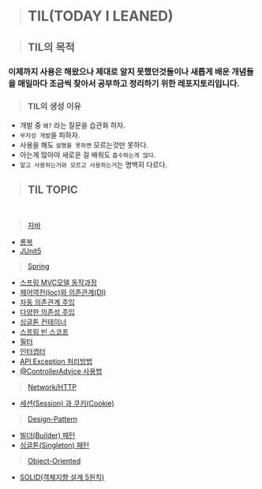 > # TIL(TODAY I LEANED)

> ## TIL의 목적 
  ### 이제까지 사용은 해왔으나 제대로 알지 못했던것들이나 새롭게 배운 개념들을 매일마다 조금씩 찾아서 공부하고 정리하기 위한 레포지토리입니다.

> ### TIL의 생성 이유
* 개발 중 `왜?` 라는 질문을 습관화 하자.
* `무지성 개발`을 피하자.
* 사용을 해도 `설명을 못하면` 모르는것만 못하다.
* 아는게 많아야 새로운 걸 배워도 `흡수하는게 많다`.
* `알고 사용하는거와 모르고 사용하는거`는 명백히 다르다.
 

 > ## TIL TOPIC
 <br>

> [자바](https://github.com/crinkj/TIL/tree/master/Java)
 * [롬복](https://github.com/crinkj/TIL/blob/master/Java/%EB%A1%AC%EB%B3%B5.md) 
 * [JUnit5](https://github.com/crinkj/TIL/blob/master/Java/JUnit5.md)   
 > [Spring](https://github.com/crinkj/TIL/tree/master/Spring)
 *  [스프링 MVC모델 동작과정](https://github.com/crinkj/TIL/blob/master/Spring/%EC%8A%A4%ED%94%84%EB%A7%81%20MVC%EB%AA%A8%EB%8D%B8%20%EB%8F%99%EC%9E%91%EA%B3%BC%EC%A0%95.md) 
 *  [제어역전(Ioc)와 의존관계(DI)](https://github.com/crinkj/TIL/blob/master/Spring/%EC%A0%9C%EC%96%B4%EC%97%AD%EC%A0%84(Ioc)%EC%99%80%20%EC%9D%98%EC%A1%B4%EA%B4%80%EA%B3%84(DI).md) 
 *  [자동 의존관계 주입](https://github.com/crinkj/TIL/blob/master/Spring/%EC%9E%90%EB%8F%99%20%EC%9D%98%EC%A1%B4%EA%B4%80%EA%B3%84%20%EC%A3%BC%EC%9E%85(Dependency%20Injection).md)
 *  [다양한 의존성 주입](https://github.com/crinkj/TIL/blob/master/Spring/%EB%8B%A4%EC%96%91%ED%95%9C%20%EC%9D%98%EC%A1%B4%EC%84%B1%20%EC%A3%BC%EC%9E%85(DI)%20%EB%B0%A9%EB%B2%95.md)
 *  [싱글톤 컨테이너](https://github.com/crinkj/TIL/blob/master/Spring/%EC%8B%B1%EA%B8%80%ED%86%A4%20%EC%BB%A8%ED%85%8C%EC%9D%B4%EB%84%88.md)
 *  [스프링 빈 스코프 ](https://github.com/crinkj/TIL/blob/master/Spring/%EC%8A%A4%ED%94%84%EB%A7%81%20%EB%B9%88%20%EC%8A%A4%EC%BD%94%ED%94%84.md)
 *  [필터](https://github.com/crinkj/TIL/blob/master/Spring/%ED%95%84%ED%84%B0.md)
 *  [인터셉터](https://github.com/crinkj/TIL/blob/master/Spring/%EC%9D%B8%ED%84%B0%EC%85%89%ED%84%B0.md)
 *  [API Exception 처리방법](https://github.com/crinkj/TIL/blob/master/Spring/API%20Exception%20%EC%B2%98%EB%A6%AC%EB%B0%A9%EB%B2%95.md)
 *  [@ControllerAdvice 사용법](https://github.com/crinkj/TIL/blob/master/Spring/%40ControllerAdvice%EC%82%AC%EC%9A%A9%EB%B2%95.md)  
 > [Network/HTTP](https://github.com/crinkj/TIL/tree/master/Network/HTTP)
 *  [세션(Session) 과 쿠키(Cookie)](https://github.com/crinkj/TIL/blob/master/Network/HTTP/%EC%84%B8%EC%85%98(Session)%EA%B3%BC%20%EC%BF%A0%ED%82%A4(Cookie).md)
 > [Design-Pattern](https://github.com/crinkj/TIL/tree/master/Design-Pattern)
 * [빌더(Builder) 패턴](https://github.com/crinkj/TIL/blob/master/Design-Pattern/%EB%B9%8C%EB%8D%94(Builder)%20%ED%8C%A8%ED%84%B4.md)
 * [싱글톤(Singleton) 패턴](https://github.com/crinkj/TIL/blob/master/Design-Pattern/%EC%8B%B1%EA%B8%80%ED%86%A4(Singleton)%20%ED%8C%A8%ED%84%B4.md)
 > [Object-Oriented](https://github.com/crinkj/TIL/tree/master/%EA%B0%9D%EC%B2%B4%EC%A7%80%ED%96%A5)
 * [SOLID(객체지향 설계 5원칙)](https://github.com/crinkj/TIL/blob/master/%EA%B0%9D%EC%B2%B4%EC%A7%80%ED%96%A5/SOLID(%EA%B0%9D%EC%B2%B4%EC%A7%80%ED%96%A5%20%EC%84%A4%EA%B3%84).md)

